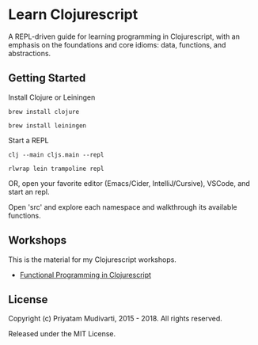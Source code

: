 Learn Clojurescript
===================

A REPL-driven guide for learning programming in Clojurescript, with an emphasis
on the foundations and core idioms: data, functions, and abstractions.

## Getting Started

Install Clojure or Leiningen

	brew install clojure

	brew install leiningen

Start a REPL

    clj --main cljs.main --repl

    rlwrap lein trampoline repl

OR, open your favorite editor (Emacs/Cider, IntelliJ/Cursive), VSCode, and start an repl.

Open 'src' and explore each namespace and walkthrough its available functions.

## Workshops

This is the material for my Clojurescript workshops.

- [Functional Programming in Clojurescript](http://forwardjs.com/workshop/functional-programming-with-clojurescript-forward-summit-4)

## License

Copyright (c) Priyatam Mudivarti, 2015 - 2018. All rights reserved.

Released under the MIT License.
